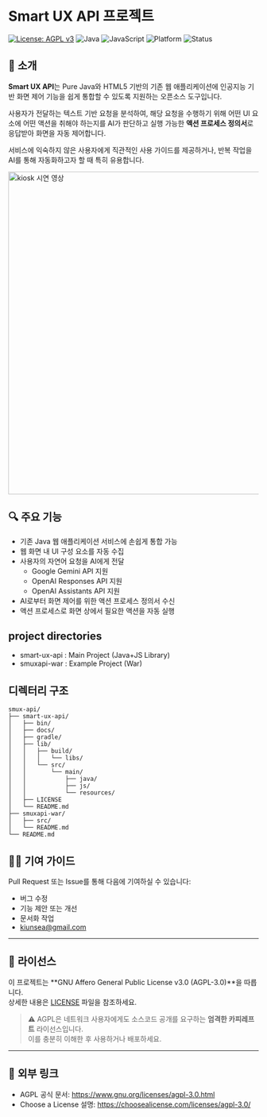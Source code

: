# Smart UX API 프로젝트
[![License: AGPL v3](https://img.shields.io/badge/License-AGPL%20v3-blue.svg)](https://www.gnu.org/licenses/agpl-3.0.html)
![Java](https://img.shields.io/badge/language-Java-orange)
![JavaScript](https://img.shields.io/badge/language-JavaScript-yellow)
![Platform](https://img.shields.io/badge/platform-Web-blue)
![Status](https://img.shields.io/badge/status-Active-brightgreen) 

## 🧠 소개

**Smart UX API**는 Pure Java와 HTML5 기반의 기존 웹 애플리케이션에 인공지능 기반 화면 제어 기능을 쉽게 통합할 수 있도록 지원하는 오픈소스 도구입니다.

사용자가 전달하는 텍스트 기반 요청을 분석하여, 해당 요청을 수행하기 위해 어떤 UI 요소에 어떤 액션을 취해야 하는지를 AI가 판단하고 실행 가능한 **액션 프로세스 정의서**로 응답받아 화면을 자동 제어합니다.

서비스에 익숙하지 않은 사용자에게 직관적인 사용 가이드를 제공하거나, 반복 작업을 AI를 통해 자동화하고자 할 때 특히 유용합니다.

<img src="https://github.com/user-attachments/assets/9d597451-94a4-401a-967c-effccd1b60f2" alt="kiosk 시연 영상" height="650">

## 🔍 주요 기능

- 기존 Java 웹 애플리케이션 서비스에 손쉽게 통합 가능
- 웹 화면 내 UI 구성 요소를 자동 수집
- 사용자의 자연어 요청을 AI에게 전달
  * Google Gemini API 지원
  * OpenAI Responses API 지원
  * OpenAI Assistants API 지원
- AI로부터 화면 제어를 위한 액션 프로세스 정의서 수신
- 액션 프로세스로 화면 상에서 필요한 액션을 자동 실행

## project directories
- smart-ux-api : Main Project (Java+JS Library)
- smuxapi-war : Example Project (War)

## 디렉터리 구조
```
smux-api/
├── smart-ux-api/
│   ├── bin/
│   ├── docs/
│   ├── gradle/
│   ├── lib/
│   │   ├── build/
│   │   │   └── libs/
│   │   └── src/
│   │       └── main/
│   │           ├── java/
│   │           ├── js/
│   │           └── resources/
│   ├── LICENSE
│   └── README.md
├── smuxapi-war/
│   ├── src/
│   └── README.md
└── README.md
```

## 🧑‍💻 기여 가이드

Pull Request 또는 Issue를 통해 다음에 기여하실 수 있습니다:

- 버그 수정
- 기능 제안 또는 개선
- 문서화 작업
- kiunsea@gmail.com

---

## 📄 라이선스

이 프로젝트는 **GNU Affero General Public License v3.0 (AGPL-3.0)**을 따릅니다.  
상세한 내용은 [LICENSE](https://www.gnu.org/licenses/agpl-3.0.html) 파일을 참조하세요.

> ⚠️ AGPL은 네트워크 사용자에게도 소스코드 공개를 요구하는 **엄격한 카피레프트** 라이선스입니다.  
> 이를 충분히 이해한 후 사용하거나 배포하세요.

---

## 🔗 외부 링크

- AGPL 공식 문서: https://www.gnu.org/licenses/agpl-3.0.html
- Choose a License 설명: https://choosealicense.com/licenses/agpl-3.0/
